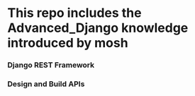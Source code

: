 # This repo includes the Advanced_Django knowledge introduced by mosh

### Django REST Framework
### Design and Build APIs